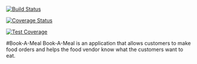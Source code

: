 [![Build Status](https://travis-ci.org/hnobi/Book-A-Meal.svg?branch=develop)](https://travis-ci.org/hnobi/Book-A-Meal)

[![Coverage Status](https://coveralls.io/repos/github/hnobi/Book-A-Meal/badge.svg?branch=develop)](https://coveralls.io/github/hnobi/Book-A-Meal?branch=develop)

[![Test Coverage](https://api.codeclimate.com/v1/badges/da5f656c5e34fa1363b5/test_coverage)](https://codeclimate.com/github/hnobi/Book-A-Meal/test_coverage)



#Book-A-Meal
Book-A-Meal is an application that allows customers to make food orders and helps the food
vendor know what the customers want to eat.